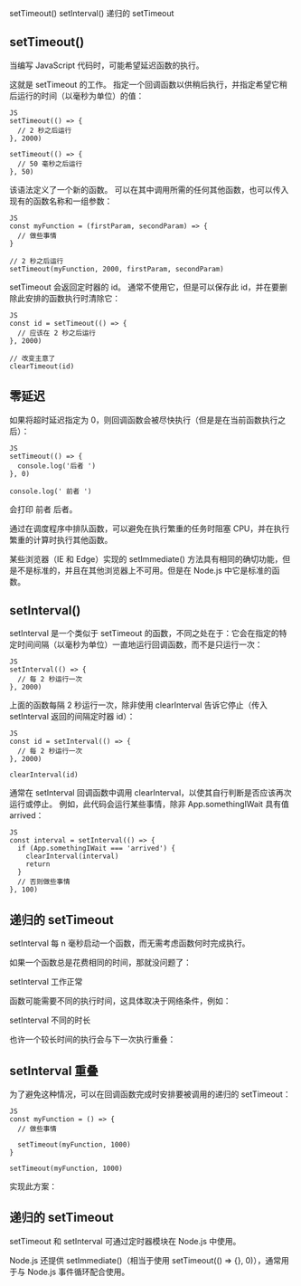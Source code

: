 
setTimeout()
setInterval()
递归的 setTimeout

## setTimeout()

当编写 JavaScript 代码时，可能希望延迟函数的执行。

这就是 setTimeout 的工作。 指定一个回调函数以供稍后执行，并指定希望它稍后运行的时间（以毫秒为单位）的值：

	JS
	setTimeout(() => {
	  // 2 秒之后运行
	}, 2000)

	setTimeout(() => {
	  // 50 毫秒之后运行
	}, 50)

该语法定义了一个新的函数。 可以在其中调用所需的任何其他函数，也可以传入现有的函数名称和一组参数：

	JS
	const myFunction = (firstParam, secondParam) => {
	  // 做些事情
	}

	// 2 秒之后运行
	setTimeout(myFunction, 2000, firstParam, secondParam)

setTimeout 会返回定时器的 id。 通常不使用它，但是可以保存此 id，并在要删除此安排的函数执行时清除它：

	JS
	const id = setTimeout(() => {
	  // 应该在 2 秒之后运行
	}, 2000)

	// 改变主意了
	clearTimeout(id)

## 零延迟

如果将超时延迟指定为 0，则回调函数会被尽快执行（但是是在当前函数执行之后）：

	JS
	setTimeout(() => {
	  console.log('后者 ')
	}, 0)

	console.log(' 前者 ')

会打印 前者 后者。

通过在调度程序中排队函数，可以避免在执行繁重的任务时阻塞 CPU，并在执行繁重的计算时执行其他函数。

某些浏览器（IE 和 Edge）实现的 setImmediate() 方法具有相同的确切功能，但是不是标准的，并且在其他浏览器上不可用。但是在 Node.js 中它是标准的函数。

## setInterval()

setInterval 是一个类似于 setTimeout 的函数，不同之处在于：它会在指定的特定时间间隔（以毫秒为单位）一直地运行回调函数，而不是只运行一次：

	JS
	setInterval(() => {
	  // 每 2 秒运行一次
	}, 2000)

上面的函数每隔 2 秒运行一次，除非使用 clearInterval 告诉它停止（传入 setInterval 返回的间隔定时器 id）：

	JS
	const id = setInterval(() => {
	  // 每 2 秒运行一次
	}, 2000)

	clearInterval(id)

通常在 setInterval 回调函数中调用 clearInterval，以使其自行判断是否应该再次运行或停止。 例如，此代码会运行某些事情，除非 App.somethingIWait 具有值 arrived：

	JS
	const interval = setInterval(() => {
	  if (App.somethingIWait === 'arrived') {
		clearInterval(interval)
		return
	  }
	  // 否则做些事情
	}, 100)

## 递归的 setTimeout

setInterval 每 n 毫秒启动一个函数，而无需考虑函数何时完成执行。

如果一个函数总是花费相同的时间，那就没问题了：

setInterval 工作正常

函数可能需要不同的执行时间，这具体取决于网络条件，例如：

setInterval 不同的时长

也许一个较长时间的执行会与下一次执行重叠：

## setInterval 重叠

为了避免这种情况，可以在回调函数完成时安排要被调用的递归的 setTimeout：

	JS
	const myFunction = () => {
	  // 做些事情

	  setTimeout(myFunction, 1000)
	}

	setTimeout(myFunction, 1000)

实现此方案：

## 递归的 setTimeout

setTimeout 和 setInterval 可通过定时器模块在 Node.js 中使用。

Node.js 还提供 setImmediate()（相当于使用 setTimeout(() => {}, 0)），通常用于与 Node.js 事件循环配合使用。
